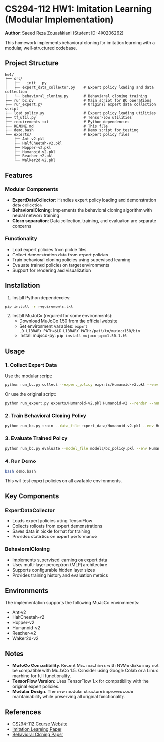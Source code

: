 # CS294-112 HW1: Imitation Learning (Modular Implementation)

**Author:** Saeed Reza Zouashkiani (Student ID: 400206262)

This homework implements behavioral cloning for imitation learning with a modular, well-structured codebase.

## Project Structure

```
hw1/
├── src/
│   ├── __init__.py
│   ├── expert_data_collector.py    # Expert policy loading and data collection
│   └── behavioral_cloning.py       # Behavioral cloning training
├── run_bc.py                       # Main script for BC operations
├── run_expert.py                   # Original expert data collection script
├── load_policy.py                  # Expert policy loading utilities
├── tf_util.py                      # TensorFlow utilities
├── requirements.txt                # Python dependencies
├── README.md                       # This file
├── demo.bash                       # Demo script for testing
└── experts/                        # Expert policy files
    ├── Ant-v2.pkl
    ├── HalfCheetah-v2.pkl
    ├── Hopper-v2.pkl
    ├── Humanoid-v2.pkl
    ├── Reacher-v2.pkl
    └── Walker2d-v2.pkl
```

## Features

### Modular Components
- **ExpertDataCollector**: Handles expert policy loading and demonstration data collection
- **BehavioralCloning**: Implements the behavioral cloning algorithm with neural network training
- **Clean separation**: Data collection, training, and evaluation are separate concerns

### Functionality
- Load expert policies from pickle files
- Collect demonstration data from expert policies
- Train behavioral cloning policies using supervised learning
- Evaluate trained policies on target environments
- Support for rendering and visualization

## Installation

1. Install Python dependencies:
```bash
pip install -r requirements.txt
```

2. Install MuJoCo (required for some environments):
   - Download MuJoCo 1.50 from the official website
   - Set environment variables: `export LD_LIBRARY_PATH=$LD_LIBRARY_PATH:/path/to/mujoco150/bin`
   - Install mujoco-py: `pip install mujoco-py==1.50.1.56`

## Usage

### 1. Collect Expert Data

Use the modular script:
```bash
python run_bc.py collect --expert_policy experts/Humanoid-v2.pkl --env Humanoid-v2 --num_rollouts 20 --render
```

Or use the original script:
```bash
python run_expert.py experts/Humanoid-v2.pkl Humanoid-v2 --render --num_rollouts 20
```

### 2. Train Behavioral Cloning Policy

```bash
python run_bc.py train --data_file expert_data/Humanoid-v2.pkl --env Humanoid-v2 --epochs 100 --batch_size 64
```

### 3. Evaluate Trained Policy

```bash
python run_bc.py evaluate --model_file models/bc_policy.pkl --env Humanoid-v2 --episodes 10 --render
```

### 4. Run Demo

```bash
bash demo.bash
```

This will test expert policies on all available environments.

## Key Components

### ExpertDataCollector
- Loads expert policies using TensorFlow
- Collects rollouts from expert demonstrations
- Saves data in pickle format for training
- Provides statistics on expert performance

### BehavioralCloning
- Implements supervised learning on expert data
- Uses multi-layer perceptron (MLP) architecture
- Supports configurable hidden layer sizes
- Provides training history and evaluation metrics

## Environments

The implementation supports the following MuJoCo environments:
- Ant-v2
- HalfCheetah-v2
- Hopper-v2
- Humanoid-v2
- Reacher-v2
- Walker2d-v2

## Notes

- **MuJoCo Compatibility**: Recent Mac machines with NVMe disks may not be compatible with MuJoCo 1.5. Consider using Google Colab or a Linux machine for full functionality.
- **TensorFlow Version**: Uses TensorFlow 1.x for compatibility with the original expert policies.
- **Modular Design**: The new modular structure improves code maintainability while preserving all original functionality.

## References

- [CS294-112 Course Website](http://rail.eecs.berkeley.edu/deeprlcourse/)
- [Imitation Learning Paper](https://arxiv.org/abs/1106.5327)
- [Behavioral Cloning Paper](https://www.ri.cmu.edu/pub_files/pub1/pomerleau_dean_1988_1/pomerleau_dean_1988_1.pdf)

